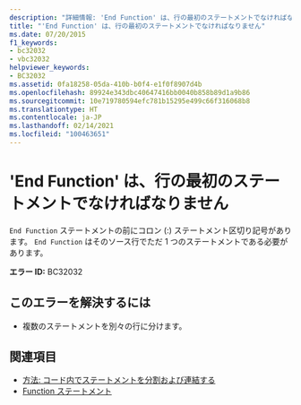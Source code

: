 ```yaml
---
description: "詳細情報: 'End Function' は、行の最初のステートメントでなければなりません"
title: "'End Function' は、行の最初のステートメントでなければなりません"
ms.date: 07/20/2015
f1_keywords:
- bc32032
- vbc32032
helpviewer_keywords:
- BC32032
ms.assetid: 0fa18258-05da-410b-b0f4-e1f0f8907d4b
ms.openlocfilehash: 89924e343dbc40647416bb0040b858b89d1a9b86
ms.sourcegitcommit: 10e719780594efc781b15295e499c66f316068b8
ms.translationtype: HT
ms.contentlocale: ja-JP
ms.lasthandoff: 02/14/2021
ms.locfileid: "100463651"
---
```

# <a name="end-function-must-be-the-first-statement-on-a-line"></a>'End Function' は、行の最初のステートメントでなければなりません

`End Function` ステートメントの前にコロン (:) ステートメント区切り記号があります。 `End Function` はそのソース行でただ 1 つのステートメントである必要があります。  
  
 **エラー ID:** BC32032  
  
## <a name="to-correct-this-error"></a>このエラーを解決するには  
  
- 複数のステートメントを別々の行に分けます。  
  
## <a name="see-also"></a>関連項目

- [方法: コード内でステートメントを分割および連結する](../programming-guide/program-structure/how-to-break-and-combine-statements-in-code.md)
- [Function ステートメント](../language-reference/statements/function-statement.md)

